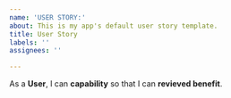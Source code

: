 ```yaml
---
name: 'USER STORY:'
about: This is my app's default user story template.
title: User Story
labels: ''
assignees: ''

---
```


As a **User**, I can **capability** so that I can **revieved benefit**.
